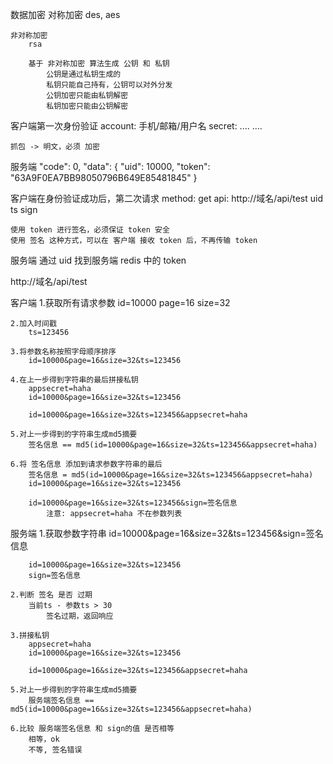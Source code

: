 


数据加密
    对称加密
        des, aes

    非对称加密
        rsa
        
        基于 非对称加密 算法生成 公钥 和 私钥
            公钥是通过私钥生成的
            私钥只能自己持有，公钥可以对外分发
            公钥加密只能由私钥解密
            私钥加密只能由公钥解密





客户端第一次身份验证
    account: 手机/邮箱/用户名
    secret: .... ....

    抓包 -> 明文，必须 加密


服务端
    "code": 0,
    "data": {
        "uid": 10000,
        "token": "63A9F0EA7BB98050796B649E85481845"
    }


客户端在身份验证成功后，第二次请求
    method: get
    api: http://域名/api/test
    uid
    ts
    sign

    使用 token 进行签名，必须保证 token 安全
    使用 签名 这种方式，可以在 客户端 接收 token 后，不再传输 token


服务端
    通过 uid 找到服务端 redis 中的 token







http://域名/api/test


客户端
    1.获取所有请求参数
        id=10000
        page=16
        size=32

    2.加入时间戳
        ts=123456

    3.将参数名称按照字母顺序排序
        id=10000&page=16&size=32&ts=123456

    4.在上一步得到字符串的最后拼接私钥
        appsecret=haha
        id=10000&page=16&size=32&ts=123456

        id=10000&page=16&size=32&ts=123456&appsecret=haha

    5.对上一步得到的字符串生成md5摘要
        签名信息 == md5(id=10000&page=16&size=32&ts=123456&appsecret=haha)

    6.将 签名信息 添加到请求参数字符串的最后
        签名信息 = md5(id=10000&page=16&size=32&ts=123456&appsecret=haha)
        id=10000&page=16&size=32&ts=123456

        id=10000&page=16&size=32&ts=123456&sign=签名信息
            注意: appsecret=haha 不在参数列表


服务端
    1.获取参数字符串
        id=10000&page=16&size=32&ts=123456&sign=签名信息

        id=10000&page=16&size=32&ts=123456
        sign=签名信息

    2.判断 签名 是否 过期
        当前ts - 参数ts > 30
            签名过期，返回响应

    3.拼接私钥
        appsecret=haha
        id=10000&page=16&size=32&ts=123456

        id=10000&page=16&size=32&ts=123456&appsecret=haha

    5.对上一步得到的字符串生成md5摘要
        服务端签名信息 == md5(id=10000&page=16&size=32&ts=123456&appsecret=haha)

    6.比较 服务端签名信息 和 sign的值 是否相等
        相等，ok
        不等, 签名错误




